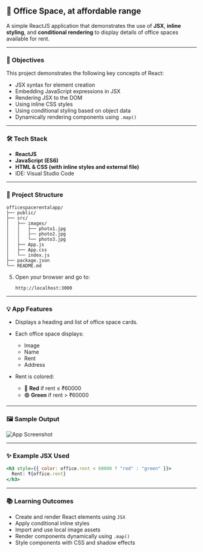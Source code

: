
## 🏢 Office Space, at affordable range

A simple ReactJS application that demonstrates the use of **JSX**, **inline styling**, and **conditional rendering** to display details of office spaces available for rent.

---

### 📌 Objectives

This project demonstrates the following key concepts of React:

* JSX syntax for element creation
* Embedding JavaScript expressions in JSX
* Rendering JSX to the DOM
* Using inline CSS styles
* Using conditional styling based on object data
* Dynamically rendering components using `.map()`

---

### 🛠️ Tech Stack

* **ReactJS**
* **JavaScript (ES6)**
* **HTML & CSS (with inline styles and external file)**
* IDE: Visual Studio Code

---

### 📂 Project Structure

```
officespacerentalapp/
├── public/
├── src/
│   ├── images/
│   │   ├── photo1.jpg
│   │   ├── photo2.jpg
│   │   └── photo3.jpg
│   ├── App.js
│   ├── App.css
│   └── index.js
├── package.json
└── README.md
```

5. Open your browser and go to:

   ```
   http://localhost:3000
   ```

---

### 💡 App Features

* Displays a heading and list of office space cards.
* Each office space displays:

  * Image
  * Name
  * Rent
  * Address
* Rent is colored:

  * 🔴 **Red** if rent ≤ ₹60000
  * 🟢 **Green** if rent > ₹60000

---

### 🖼️ Sample Output

![App Screenshot](./src/images/photo1.jpg)

---

### ✨ Example JSX Used

```jsx
<h3 style={{ color: office.rent < 60000 ? "red" : "green" }}>
  Rent: ₹{office.rent}
</h3>
```

---

### 📚 Learning Outcomes

* Create and render React elements using `JSX`
* Apply conditional inline styles
* Import and use local image assets
* Render components dynamically using `.map()`
* Style components with CSS and shadow effects

